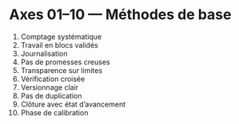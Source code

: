 # Axes 01–10 — Méthodes de base

1. Comptage systématique
2. Travail en blocs validés
3. Journalisation
4. Pas de promesses creuses
5. Transparence sur limites
6. Vérification croisée
7. Versionnage clair
8. Pas de duplication
9. Clôture avec état d’avancement
10. Phase de calibration
